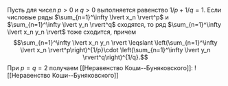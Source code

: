 Пусть для чисел $p>0$ и $q>0$
    выполняется равенство $1/p+1/q=1$. Если числовые ряды
    $\sum_{n=1}^\infty \lvert x_n \rvert^p$ и
    $\sum_{n=1}^\infty \lvert y_n \rvert^q$ сходятся, то ряд
    $\sum_{n=1}^\infty \lvert x_n y_n \rvert$ тоже сходится, причем
    $$\sum_{n=1}^\infty \lvert x_n y_n \rvert \leqslant
    \left(\sum_{n=1}^\infty \lvert x_n \rvert^p\right)^{1/p}\cdot
    \left(\sum_{n=1}^\infty \lvert y_n \rvert^q\right)^{1/q}.$$
     При $p=q=2$ получаем [[Неравенство Коши--Буняковского]]:
	     ![[Неравенство Коши--Буняковского]]
    